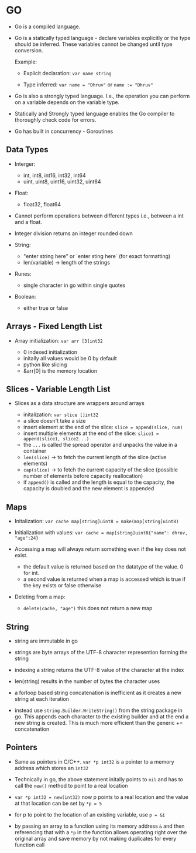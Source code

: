 # GO

- Go is a compiled language.

- Go is a statically typed language - declare variables explicitly or the type should be inferred. These variables cannot be changed until type conversion.

    Example:

    - Explicit declaration: `var name string`

    - Type inferred: `var name = "Dhruv"` or `name := "Dhruv"`


- Go is also a strongly typed language. I.e., the operation you can perform on a variable depends on the variable type.

- Statically and Strongly typed language enables the Go compiler to thoroughly check code for errors.

- Go has built in concurrency - Goroutines

## Data Types

- Interger:

    - int, int8, int16, int32, int64
    - uint, uint8, uint16, uint32, uint64

- Float:

    - float32, float64

- Cannot perform operations between different types i.e., between a int and a float.

- Integer division returns an integer rounded down

- String:
    - "enter string here" or \`enter sting here\` (for exact formatting)
    - len(variable) -> length of the strings

- Runes:
    - single character in go within single quotes

- Boolean:
    - either true or false


## Arrays - Fixed Length List

- Array initialization: `var arr [3]int32`

    - 0 indexed initialization
    - initally all values would be 0 by default
    - python like slicing
    - &arr[0] is the memory location


## Slices - Variable Length List

- Slices as a data structure are wrappers around arrays

    - initalization: `var slice []int32`
    - a slice doesn't take a size
    - insert element at the end of the slice: `slice = append(slice, num)`
    - insert multiple elements at the end of the slice: `slice1 = append(slice1, slice2...)`
    - the `...` is called the spread operator and unpacks the value in a container
    - `len(slice)` -> to fetch the current length of the slice (active elements)
    - `cap(slice)` -> to fetch the current capacity of the slice (possible number of elements before capacity reallocation)
    - if `append()` is called and the length is equal to the capacity, the capacity is doubled and the new element is appended
 

## Maps

- Initalization: `var cache map[string]uint8 = make(map[string]uint8)`

- Initialization with values: `var cache = map[string]uint8{"name": dhruv, "age":24}`

- Accessing a map will always return something even if the key does not exist.
    - the default value is returned based on the datatype of the value. 0 for int.
    - a second value is returned when a map is accessed which is true if the key exists or false otherwise

- Deleting from a map:
    - `delete(cache, "age")` this does not return a new map

## String

 - string are immutable in go

 - strings are byte arrays of the UTF-8 character represention forming the string

 - indexing a string returns the UTF-8 value of the character at the index

 - len(string) results in the number of bytes the character uses

 - a forloop based string concatenation is inefficient as it creates a new string at each iteration

 -  instead use `string.Builder.WriteString()` from the string package in go. This appends each character to the existing builder and at the end a new string is created. This is much more efficient than the generic += concatenation

## Pointers

- Same as pointers in C/C++. `var *p int32` is a pointer to a memory address which stores an `int32`

- Technically in go, the above statement initally points to `nil` and has to call the `new()` method to point to a real location

- `var *p int32 = new(int32)` now p points to a real location and the value at that location can be set by `*p = 5`

- for p to point to the location of an existing variable, use `p = &i`

- by passing an array to a function using its memory address `&` and then referencing that with a `*p` in the function allows operating right over the original array and save memory by not making duplicates for every function call 